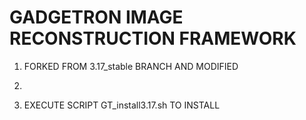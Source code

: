 GADGETRON IMAGE RECONSTRUCTION FRAMEWORK
========================================

1. FORKED FROM 3.17_stable BRANCH AND MODIFIED

2. 

3. EXECUTE SCRIPT GT_install3.17.sh TO INSTALL
